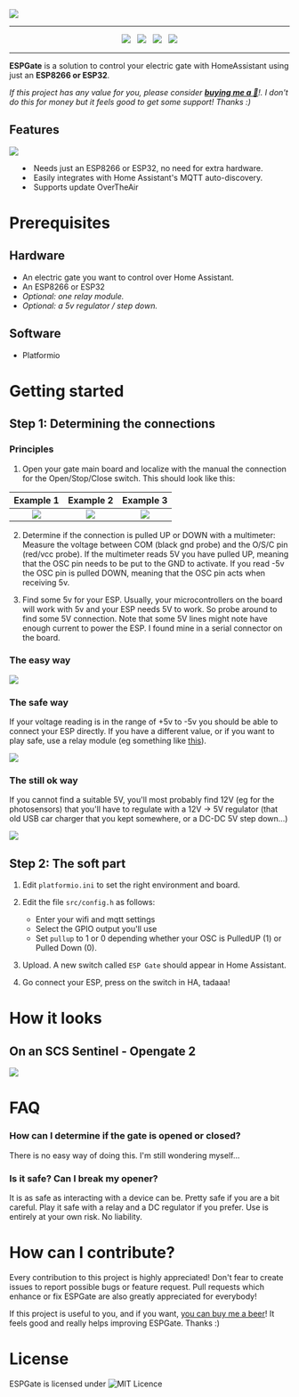 <img src="doc/images/logo.png" align="center"/>
<hr/>

<p align="center">
<a href="https://travis-ci.com/raomin/ESPGate"><img src="https://img.shields.io/travis/com/raomin/ESPGate?style=for-the-badge" /></a>
&nbsp;
<img src="https://img.shields.io/github/last-commit/raomin/ESPGate?style=for-the-badge" />
&nbsp;
<img src="https://img.shields.io/github/license/raomin/ESPGate?style=for-the-badge" />
&nbsp;
<a href="https://www.buymeacoffee.com/raomin" target="_blank"><img src="https://img.shields.io/badge/Buy%20me%20a%20beer-%245-orange?style=for-the-badge&logo=buy-me-a-beer" /></a>
</p>

<hr/>

<p><b>ESPGate</b> is a solution to control your electric gate with HomeAssistant using just an <b>ESP8266 or ESP32</b>.</p>

_If this project has any value for you, please consider <b>[buying me a 🍺](https://www.buymeacoffee.com/raomin)</b>!. I don't do this for money but it feels good to get some support! Thanks :)_ 

## Features
![](doc/images/schema.png)

  <ul style="list-style-position: inside;">
    <li>Needs just an ESP8266 or ESP32, no need for extra hardware.</li>
    <li>Easily integrates with Home Assistant's MQTT auto-discovery.</li>
    <li>Supports update OverTheAir</li>
</ul>

# Prerequisites

## Hardware

- An electric gate you want to control over Home Assistant.
- An ESP8266 or ESP32
- *Optional: one relay module.*
- *Optional: a 5v regulator / step down.*

## Software

- Platformio

# Getting started

## Step 1: Determining the connections

### Principles
1. Open your gate main board and localize with the manual the connection for the Open/Stop/Close switch. This should look like this:

Example 1             |  Example 2          |  Example 3
:-------------------------:|:-------------------------:|:-------------------------:
![](doc/images/ex1.png) | ![](doc/images/ex2.png) | ![](doc/images/ex3.png) 

2. Determine if the connection is pulled UP or DOWN with a multimeter: Measure the voltage between COM (black gnd probe) and the O/S/C pin (red/vcc probe). If the multimeter reads 5V you have pulled UP, meaning that the OSC pin needs to be put to the GND to activate. If you read -5v the OSC pin is pulled DOWN, meaning that the OSC pin acts when receiving 5v.

3. Find some 5v for your ESP. Usually, your microcontrollers on the board will work with 5v and your ESP needs 5V to work. So probe around to find some 5V connection. Note that some 5V lines might note have enough current to power the ESP. I found mine in a serial connector on the board. 

### The easy way

![](doc/images/easy.png)

### The safe way

If your voltage reading is in the range of +5v to -5v you should be able to connect your ESP directly. If you have a different value, or if you want to play safe, use a relay module (eg something like [this](https://www.aliexpress.com/item/1005001567474787.html)).

![](doc/images/safe.png)

### The still ok way

If you cannot find a suitable 5V, you'll most probably find 12V (eg for the photosensors) that you'll have to regulate with a 12V -> 5V regulator (that old USB car charger that you kept somewhere, or a DC-DC 5V step down...) 

![](doc/images/ok.png)

## Step 2: The soft part

1. Edit `platformio.ini` to set the right environment and board.

2. Edit the file `src/config.h` as follows:
    - Enter your wifi and mqtt settings
    - Select the GPIO output you'll use
    - Set `pullup` to 1 or 0 depending whether your OSC is PulledUP (1) or Pulled Down (0).

3. Upload. A new switch called `ESP Gate` should appear in Home Assistant.

4. Go connect your ESP, press on the switch in HA, tadaaa!

# How it looks

## On an SCS Sentinel - Opengate 2

![](doc/images/setup.png)

# FAQ

### How can I determine if the gate is opened or closed?

There is no easy way of doing this. I'm still wondering myself...


### Is it safe? Can I break my opener?

It is as safe as interacting with a device can be. Pretty safe if you are a bit careful. Play it safe with a relay and a DC regulator if you prefer. Use is entirely at your own risk. No liability.

# How can I contribute?

Every contribution to this project is highly appreciated! Don't fear to create issues to report possible bugs or feature request. Pull requests which enhance or fix ESPGate are also greatly appreciated for everybody!

If this project is useful to you, and if you want, [you can buy me a beer](https://www.buymeacoffee.com/raomin)! It feels good and really helps improving ESPGate. Thanks :)

# License
ESPGate is licensed under ![MIT Licence](https://img.shields.io/github/license/raomin/ESPGate.svg?style=for-the-badge)
